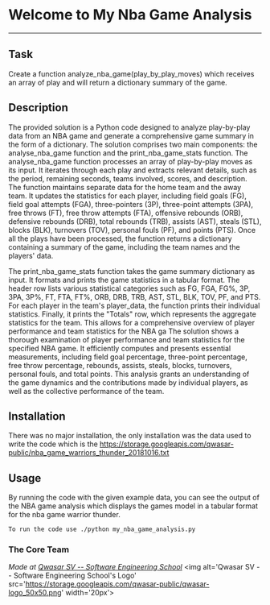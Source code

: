# Welcome to My Nba Game Analysis
***

## Task
Create a function analyze_nba_game(play_by_play_moves) 
which receives an array of play and will return a dictionary summary of the game.

## Description
The provided solution is a Python code designed to analyze play-by-play data from an NBA game and generate a comprehensive game summary in the form of a dictionary.
 The solution comprises two main components: the analyse_nba_game function and the print_nba_game_stats function.
The analyse_nba_game function processes an array of play-by-play moves as its input. It iterates through each play and extracts relevant details, such as the period, remaining seconds, teams involved, scores, and description. 
The function maintains separate data for the home team and the away team. It updates the statistics for each player, including field goals (FG), field goal attempts (FGA), three-pointers (3P), three-point attempts (3PA), free throws (FT), free throw attempts (FTA), offensive rebounds (ORB), defensive rebounds (DRB), total rebounds (TRB), assists (AST), steals (STL), blocks (BLK), turnovers (TOV), personal fouls (PF), and points (PTS). 
Once all the plays have been processed, the function returns a dictionary containing a summary of the game, including the team names and the players' data.

The print_nba_game_stats function takes the game summary dictionary as input. It formats and prints the game statistics in a tabular format. 
The header row lists various statistical categories such as FG, FGA, FG%, 3P, 3PA, 3P%, FT, FTA, FT%, ORB, DRB, TRB, AST, STL, BLK, TOV, PF, and PTS. For each player in the team's player_data, the function prints their individual statistics. Finally, it prints the "Totals" row, which represents the aggregate statistics for the team. This allows for a comprehensive overview of player performance and team statistics for the NBA ga
The solution shows a thorough examination of player performance and team statistics for the specified NBA game. 
It efficiently computes and presents essential measurements, including field goal percentage, three-point percentage, free throw percentage, rebounds, assists, steals, blocks, turnovers, personal fouls, and total points. 
This analysis grants an understanding of the game dynamics and the contributions made by individual players, as well as the collective performance of the team.

## Installation
There was no major installation, the only installation was the data used to write the code which is the https://storage.googleapis.com/qwasar-public/nba_game_warriors_thunder_20181016.txt

## Usage
By running the code with the given example data, you can see the output of the NBA game analysis 
which displays the games model in a tabular format for the nba game warrior thunder.
```
To run the code use ./python my_nba_game_analysis.py
```

### The Core Team


<span><i>Made at <a href='https://qwasar.io'>Qwasar SV -- Software Engineering School</a></i></span>
<span><img alt='Qwasar SV -- Software Engineering School's Logo' src='https://storage.googleapis.com/qwasar-public/qwasar-logo_50x50.png' width='20px'></span>
